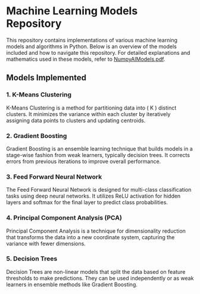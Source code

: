 # Machine Learning Models Repository

This repository contains implementations of various machine learning models and algorithms in Python. Below is an overview of the models included and how to navigate this repository.
For detailed explanations and mathematics used in these models, refer to [NumpyAIModels.pdf](NumpyAIModels.pdf).

## Models Implemented

### 1. K-Means Clustering

K-Means Clustering is a method for partitioning data into \( K \) distinct clusters. It minimizes the variance within each cluster by iteratively assigning data points to clusters and updating centroids.

### 2. Gradient Boosting

Gradient Boosting is an ensemble learning technique that builds models in a stage-wise fashion from weak learners, typically decision trees. It corrects errors from previous iterations to improve overall performance.

### 3. Feed Forward Neural Network

The Feed Forward Neural Network is designed for multi-class classification tasks using deep neural networks. It utilizes ReLU activation for hidden layers and softmax for the final layer to predict class probabilities.

### 4. Principal Component Analysis (PCA)

Principal Component Analysis is a technique for dimensionality reduction that transforms the data into a new coordinate system, capturing the variance with fewer dimensions.

### 5. Decision Trees

Decision Trees are non-linear models that split the data based on feature thresholds to make predictions. They can be used independently or as weak learners in ensemble methods like Gradient Boosting.

